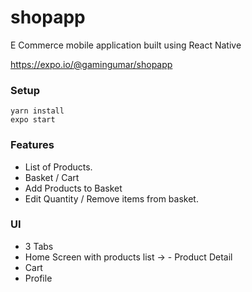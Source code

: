 # shopapp
E Commerce mobile application built using React Native

https://expo.io/@gamingumar/shopapp

### Setup

```
yarn install
expo start
```

### Features

- List of Products.
- Basket / Cart
- Add Products to Basket
- Edit Quantity / Remove items from basket.



### UI
- 3 Tabs
- Home Screen with products list -> - Product Detail 
- Cart
- Profile
